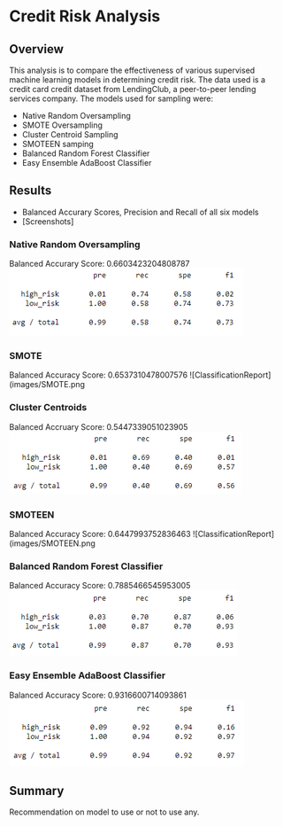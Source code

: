 # Credit Risk Analysis

## Overview

This analysis is to compare the effectiveness of various supervised machine learning models in determining credit risk.  The data used is a credit card credit dataset from LendingClub, a peer-to-peer lending services company.  The models used for sampling were:
- Native Random Oversampling
- SMOTE Oversampling
- Cluster Centroid Sampling
- SMOTEEN samping
- Balanced Random Forest Classifier
- Easy Ensemble AdaBoost Classifier

## Results
- Balanced Accurary Scores, Precision and Recall of all six models
- [Screenshots]

### Native Random Oversampling
Balanced Accurary Score: 0.6603423204808787
![ClassificationReport](images/NativeRandomOversampling.png)

### SMOTE
Balanced Accuracy Score: 0.6537310478007576
![ClassificationReport](images/SMOTE.png

### Cluster Centroids
Balanced Accruary Score: 0.5447339051023905
![ClassficationReport](images/ClusterCentroids.png)

### SMOTEEN
Balanced Accuracy Score: 0.6447993752836463
![ClassificationReport](images/SMOTEEN.png

### Balanced Random Forest Classifier
Balanced Accuracy Score: 0.7885466545953005
![ClassficationReport](images/BalancedRandomForest.png)

### Easy Ensemble AdaBoost Classifier
Balanced Accuracy Score: 0.9316600714093861
![ClassificationReport](images/EnsembleAdaBoost.png)


## Summary
Recommendation on model to use or not to use any.
